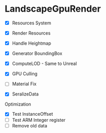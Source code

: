 # LandscapeGpuRender

- [x] Resources System
- [x] Render Resources
- [x] Handle Heightmap
- [x] Generator BoundingBox
- [x] ComputeLOD - Same to Unreal
- [x] GPU Culling
- [ ] Material Fix
- [x] SeralizeData



Optimization

- [x] Test InstanceOffset
- [ ] Test ARM Integer register
- [ ] Remove old data